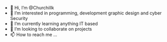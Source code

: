 - 👋 Hi, I’m @Churchillk
- 👀 I’m interested in programming, development graphic design and cyber Security
- 🌱 I’m currently learning anything IT based
- 💞️ I’m looking to collaborate on projects
- 📫 How to reach me ...


